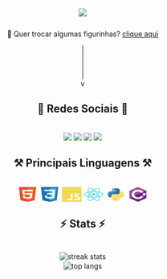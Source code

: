 <h1 align="center">
    <img src="https://readme-typing-svg.herokuapp.com/?font=Righteous&size=35&center=true&vCenter=true&width=500&height=70&duration=4000&lines=Hey+Friend!+👋;+Prazer,+Rafael+Dias!;Bem-Vindo!" />
</h1>

<div align="center">
  
  💫 Quer trocar algumas figurinhas? [clique aqui](https://github.com/RafaelDiasCmp/RafaelDiasCmp/issues)
</div>

<div align="center">
  | <br>
  |  <br>
  |   <br>
  |    <br>
  v     <br>
</div>

<h2 align="center"> 💬 Redes Sociais 💬</h2>
<div align="center"> <br>
  <a href="https://instagram.com/rafaeldiascampos_" target="_blank"><img src="https://img.shields.io/badge/-Instagram-%23E4405F?style=for-the-badge&logo=instagram&logoColor=white" target="_blank"></a>
  <a href="https://discord.gg/YQuUZkYJ" target="_blank"><img src="https://img.shields.io/badge/Discord-7289DA?style=for-the-badge&logo=discord&logoColor=white" target="_blank"></a> 
  <a href = "mailto:raffaeldiascampos@gmail.com"><img src="https://img.shields.io/badge/-Gmail-%23333?style=for-the-badge&logo=gmail&logoColor=white" target="_blank"></a>
  <a href="https://www.linkedin.com/in/rafael-dias-campos-2b0b82263/" target="_blank"><img src="https://img.shields.io/badge/-LinkedIn-%230077B5?style=for-the-badge&logo=linkedin&logoColor=white" target="_blank"></a>   
</div>



<h2 align="center">⚒️ Principais Linguagens ⚒️</h2>
<div align="center"> <br>
  <img align="center" alt="Rafa-HTML" height="30" width="40" src="https://raw.githubusercontent.com/devicons/devicon/master/icons/html5/html5-original.svg">
  <img align="center" alt="Rafa-CSS" height="30" width="40" src="https://raw.githubusercontent.com/devicons/devicon/master/icons/css3/css3-original.svg">
  <img align="center" alt="Rafa-Js" height="30" width="40" src="https://raw.githubusercontent.com/devicons/devicon/master/icons/javascript/javascript-plain.svg">
  <img align="center" alt="Rafa-React" height="30" width="40" src="https://raw.githubusercontent.com/devicons/devicon/master/icons/react/react-original.svg">
  <img align="center" alt="Rafa-Python" height="30" width="40" src="https://raw.githubusercontent.com/devicons/devicon/master/icons/python/python-original.svg">
  <img align="center" alt="Rafa-Csharp" height="30" width="40" src="https://raw.githubusercontent.com/devicons/devicon/master/icons/csharp/csharp-original.svg">
</div> 

<h2 align="center">⚡ Stats ⚡</h2>
<br>
<div align=center>
  <img width ="390em" align="center" src="https://github-readme-stats.vercel.app/api?username=RafaelDiasCmp&show_icons=true&hide=contribs,prs&theme=dark&count_private=true&border_radius=10" alt="streak stats" />
  <br/>
  <img width="390em" align="center" src="https://github-readme-stats.vercel.app/api/top-langs/?username=RafaelDiasCmp&langs_count=8&theme=dark&border_radius=10&size_weight=0.5&count_weight=0.5&exclude_repo=github-readme-stats" alt="top langs" />
</div>




